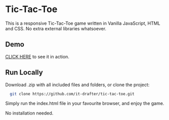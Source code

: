# Tic-Tac-Toe

This is a responsive Tic-Tac-Toe game written in Vanilla JavaScript, HTML and CSS. No extra external libraries whatsoever.


## Demo

[CLICK HERE](http://drafter.atwebpages.com/tic-tac-toe/) to see it in action.

## Run Locally

Download .zip with all included files and folders, or clone the project:

```bash
  git clone https://github.com/it-drafter/tic-tac-toe.git
```

Simply run the index.html file in your favourite browser, and enjoy the game.

No installation needed.

